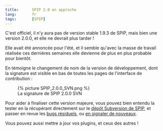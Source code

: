 ```yaml
--- 
title:      SPIP 2.0 en approche 
lang:       fr 
tags:       [SPIP]
---
```


C'est officiel, il n'y aura pas de version stable 1.9.3 de SPIP, mais bien une version 2.0.0, et elle ne devrait plus tarder !


Elle avait été annoncée pour l'été, et il semble qu'avec la masse de travail réalisée ces dernières semaines elle devienne de plus en plus probable pour bientôt.

En témoigne le changement de nom de la version de développement, dont la signature est visible en bas de toutes les pages de l'interface de contribution :

<figure>
  {% picture SPIP_2.0.0_SVN.png %}
  <figcaption>
    La signature de SPIP 2.0.0 SVN
  </figcaption>
</figure>


Pour aider à finaliser cette version majeure, vous pouvez bien entendu la tester en la récupérant directement sur le [dépôt Subversion de SPIP](http://trac.rezo.net/trac/spip/), et passer en revue les [bugs résiduels](http://trac.rezo.net/trac/spip/report/3), ou [en signaler de nouveaux](http://trac.rezo.net/trac/spip/newticket).

Vous pouvez aussi mettre à jour vos plugins, et ceux des autres !
